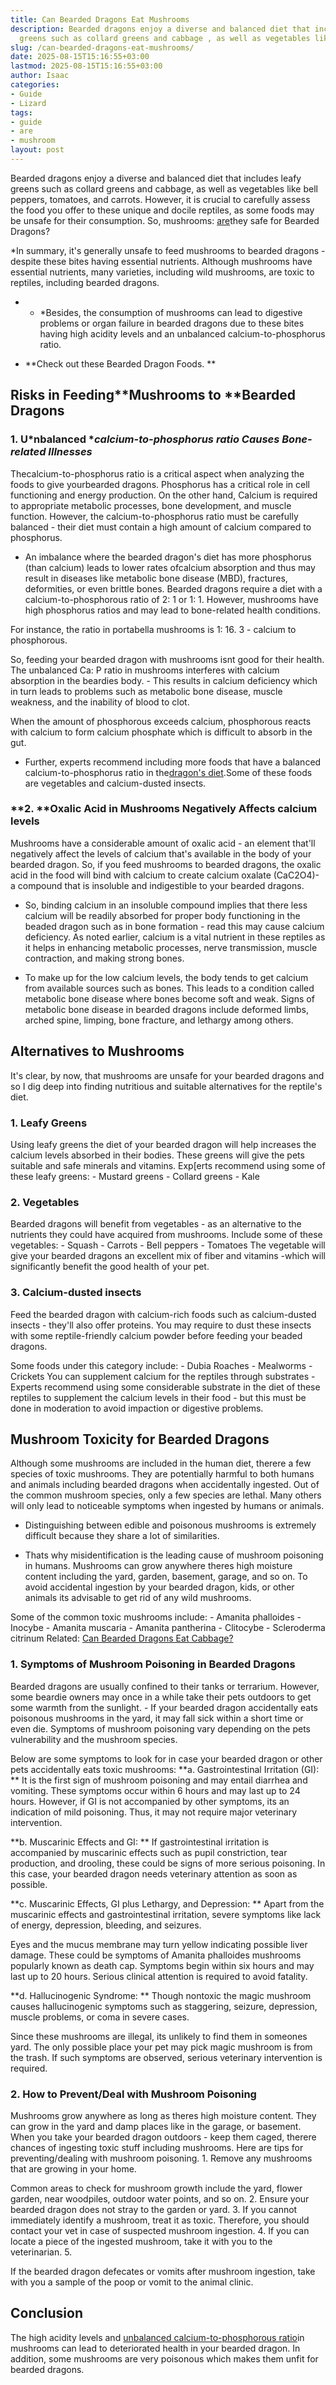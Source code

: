 ```yaml
---
title: Can Bearded Dragons Eat Mushrooms
description: Bearded dragons enjoy a diverse and balanced diet that includes leafy
  greens such as collard greens and cabbage , as well as vegetables like bell peppers,...
slug: /can-bearded-dragons-eat-mushrooms/
date: 2025-08-15T15:16:55+03:00
lastmod: 2025-08-15T15:16:55+03:00
author: Isaac
categories:
- Guide
- Lizard
tags:
- guide
- are
- mushroom
layout: post
---
```

Bearded dragons enjoy a diverse and balanced diet that includes leafy greens such as collard greens and cabbage, as well as vegetables like bell peppers, tomatoes, and carrots. However, it is crucial to carefully assess the food you offer to these unique and docile reptiles, as some foods may be unsafe for their consumption. So, mushrooms: [are](https://pestpolicy.com/are-blue-tailed-lizards-poisonous/)they safe for Bearded Dragons?

*In summary, it's generally unsafe to feed mushrooms to bearded dragons - despite these bites having essential nutrients. Although mushrooms have essential nutrients, many varieties, including wild mushrooms, are toxic to reptiles, including bearded dragons.

* - *Besides, the consumption of mushrooms can lead to digestive problems or organ failure in bearded dragons due to these bites having high acidity levels and an unbalanced calcium-to-phosphorus ratio.

* **Check out these Bearded Dragon Foods. **

##  Risks in Feeding**Mushrooms to ****Bearded Dragons**

###  **1. U***nbalanced **calcium-to-phosphorus ratio Causes Bone-related Illnesses*

Thecalcium-to-phosphorus ratio is a critical aspect when analyzing the foods to give yourbearded dragons. Phosphorus has a critical role in cell functioning and energy production. On the other hand, Calcium is required to appropriate metabolic processes, bone development, and muscle function. However, the calcium-to-phosphorus ratio must be carefully balanced - their diet must contain a high amount of calcium compared to phosphorus.

- An imbalance where the bearded dragon's diet has more phosphorus (than calcium) leads to lower rates ofcalcium absorption and thus may result in diseases like metabolic bone disease (MBD), fractures, deformities, or even brittle bones. Bearded dragons require a diet with a calcium-to-phosphorous ratio of 2: 1 or 1: 1. However, mushrooms have high phosphorus ratios and may lead to bone-related health conditions.

For instance, the ratio in portabella mushrooms is 1: 16. 3 - calcium to phosphorous.

So, feeding your bearded dragon with mushrooms isnt good for their health. The unbalanced Ca: P ratio in mushrooms interferes with calcium absorption in the beardies body. - This results in calcium deficiency which in turn leads to problems such as metabolic bone disease, muscle weakness, and the inability of blood to clot.

When the amount of phosphorous exceeds calcium, phosphorous reacts with calcium to form calcium phosphate which is difficult to absorb in the gut.

- Further, experts recommend including more foods that have a balanced calcium-to-phosphorus ratio in the[dragon's diet](https://pestpolicy.com/what-do-bearded-dragons-eat/).Some of these foods are vegetables and calcium-dusted insects.

###  **2. ****Oxalic Acid in Mushrooms Negatively Affects calcium levels**

Mushrooms have a considerable amount of oxalic acid - an element that'll negatively affect the levels of calcium that's available in the body of your bearded dragon. So, if you feed mushrooms to bearded dragons, the oxalic acid in the food will bind with calcium to create calcium oxalate (CaC2O4)- a compound that is insoluble and indigestible to your bearded dragons.

- So, binding calcium in an insoluble compound implies that there less calcium will be readily absorbed for proper body functioning in the beaded dragon such as in bone formation - read this may cause calcium deficiency. As noted earlier, calcium is a vital nutrient in these reptiles as it helps in enhancing metabolic processes, nerve transmission, muscle contraction, and making strong bones.

- To make up for the low calcium levels, the body tends to get calcium from available sources such as bones. This leads to a condition called metabolic bone disease where bones become soft and weak. Signs of metabolic bone disease in bearded dragons include deformed limbs, arched spine, limping, bone fracture, and lethargy among others.

##  Alternatives to Mushrooms

It's clear, by now, that mushrooms are unsafe for your bearded dragons and so I dig deep into finding nutritious and suitable alternatives for the reptile's diet.

###  1. Leafy Greens

Using leafy greens the diet of your bearded dragon will help increases the calcium levels absorbed in their bodies. These greens will give the pets suitable and safe minerals and vitamins. Exp[erts recommend using some of these leafy greens: - Mustard greens - Collard greens - Kale

###  2. Vegetables

Bearded dragons will benefit from vegetables - as an alternative to the nutrients they could have acquired from mushrooms. Include some of these vegetables: - Squash - Carrots - Bell peppers - Tomatoes The vegetable will give your bearded dragons an excellent mix of fiber and vitamins -which will significantly benefit the good health of your pet.

###  3. Calcium-dusted insects

Feed the bearded dragon with calcium-rich foods such as calcium-dusted insects - they'll also offer proteins. You may require to dust these insects with some reptile-friendly calcium powder before feeding your beaded dragons.

Some foods under this category include: - Dubia Roaches - Mealworms - Crickets You can supplement calcium for the reptiles through substrates - Experts recommend using some considerable substrate in the diet of these reptiles to supplement the calcium levels in their food - but this must be done in moderation to avoid impaction or digestive problems.

##  **Mushroom Toxicity for Bearded Dragons**

Although some mushrooms are included in the human diet, therere a few species of toxic mushrooms. They are potentially harmful to both humans and animals including bearded dragons when accidentally ingested. Out of the common mushroom species, only a few species are lethal. Many others will only lead to noticeable symptoms when ingested by humans or animals.

- Distinguishing between edible and poisonous mushrooms is extremely difficult because they share a lot of similarities.

- Thats why misidentification is the leading cause of mushroom poisoning in humans. Mushrooms can grow anywhere theres high moisture content including the yard, garden, basement, garage, and so on. To avoid accidental ingestion by your bearded dragon, kids, or other animals its advisable to get rid of any wild mushrooms.

Some of the common toxic mushrooms include: - Amanita phalloides - Inocybe - Amanita muscaria - Amanita pantherina - Clitocybe - Scleroderma citrinum Related: [Can Bearded Dragons Eat Cabbage? ](https://pestpolicy.com/can-bearded-dragons-eat-cabbage/)

###  **1. Symptoms of Mushroom Poisoning in Bearded Dragons**

Bearded dragons are usually confined to their tanks or terrarium. However, some beardie owners may once in a while take their pets outdoors to get some warmth from the sunlight. - If your bearded dragon accidentally eats poisonous mushrooms in the yard, it may fall sick within a short time or even die. Symptoms of mushroom poisoning vary depending on the pets vulnerability and the mushroom species.

Below are some symptoms to look for in case your bearded dragon or other pets accidentally eats toxic mushrooms: **a. Gastrointestinal Irritation (GI): ** It is the first sign of mushroom poisoning and may entail diarrhea and vomiting. These symptoms occur within 6 hours and may last up to 24 hours. However, if GI is not accompanied by other symptoms, its an indication of mild poisoning. Thus, it may not require major veterinary intervention.

**b. Muscarinic Effects and GI: ** If gastrointestinal irritation is accompanied by muscarinic effects such as pupil constriction, tear production, and drooling, these could be signs of more serious poisoning. In this case, your bearded dragon needs veterinary attention as soon as possible.

**c. Muscarinic Effects, GI plus Lethargy, and Depression: ** Apart from the muscarinic effects and gastrointestinal irritation, severe symptoms like lack of energy, depression, bleeding, and seizures.

Eyes and the mucus membrane may turn yellow indicating possible liver damage. These could be symptoms of Amanita phalloides mushrooms popularly known as death cap. Symptoms begin within six hours and may last up to 20 hours. Serious clinical attention is required to avoid fatality.

**d. Hallucinogenic Syndrome: ** Though nontoxic the magic mushroom causes hallucinogenic symptoms such as staggering, seizure, depression, muscle problems, or coma in severe cases.

Since these mushrooms are illegal, its unlikely to find them in someones yard. The only possible place your pet may pick magic mushroom is from the trash. If such symptoms are observed, serious veterinary intervention is required.

###  **2. How to Prevent/Deal with Mushroom Poisoning**

Mushrooms grow anywhere as long as theres high moisture content. They can grow in the yard and damp places like in the garage, or basement. When you take your bearded dragon outdoors - keep them caged, therere chances of ingesting toxic stuff including mushrooms. Here are tips for preventing/dealing with mushroom poisoning. 1. Remove any mushrooms that are growing in your home.

Common areas to check for mushroom growth include the yard, flower garden, near woodpiles, outdoor water points, and so on. 2. Ensure your bearded dragon does not stray to the garden or yard. 3. If you cannot immediately identify a mushroom, treat it as toxic. Therefore, you should contact your vet in case of suspected mushroom ingestion. 4. If you can locate a piece of the ingested mushroom, take it with you to the veterinarian. 5.

If the bearded dragon defecates or vomits after mushroom ingestion, take with you a sample of the poop or vomit to the animal clinic.

##  **Conclusion**

The high acidity levels and [unbalanced calcium-to-phosphorous ratio](https://www.canr.msu.edu/news/which_pet_is_right_for_me)in mushrooms can lead to deteriorated health in your bearded dragon. In addition, some mushrooms are very poisonous which makes them unfit for bearded dragons.
